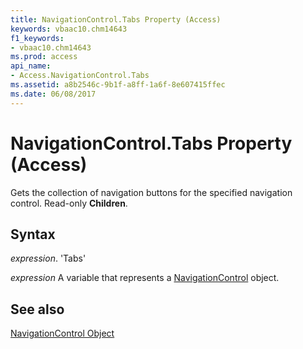 ```yaml
---
title: NavigationControl.Tabs Property (Access)
keywords: vbaac10.chm14643
f1_keywords:
- vbaac10.chm14643
ms.prod: access
api_name:
- Access.NavigationControl.Tabs
ms.assetid: a8b2546c-9b1f-a8ff-1a6f-8e607415ffec
ms.date: 06/08/2017
---
```



# NavigationControl.Tabs Property (Access)

Gets the collection of navigation buttons for the specified navigation control. Read-only  **Children**.


## Syntax

 _expression_. 'Tabs'

 _expression_ A variable that represents a [NavigationControl](./Access.NavigationControl.md) object.


## See also


[NavigationControl Object](Access.NavigationControl.md)

